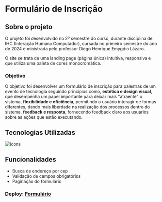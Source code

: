 # Formulário de Inscrição

## Sobre o projeto
 O projeto foi desenvolvido no 2º semestre do curso, durante disciplina de IHC (Interação Humana Computador), cursada no primeiro semestre do ano de 2024 e ministrada pelo professor Diego Henrique Emygdio Lázaro.
 
 O site se trata de uma landing page (página única) intuitiva, responsiva e que utiliza uma paleta de cores monocromática.

### Objetivo
 O objetivo foi desenvolver um formulário de inscrição para palestras de um evento de tecnologia seguindo princípios como, **estética e design visual**, que desempenha um papel importante para deixar mais "atraente" o sistema, **flexibilidade e eficiência**, permitindo o usuário interagir de formas diferentes, dando mais liberdade na realização dos processos dentro do sistema, **feedback e resposta**, fornecendo feedback claro aos usuários sobre as ações que estão executando.

## Tecnologias Utilizadas
 <div>
    <img align="center" src="https://skillicons.dev/icons?i=html,sass,bootstrap,js,jquery" alt="icons"/>
 </div>

## Funcionalidades
 - Busca de endereço por cep
 - Validação de campos obrigatórios
 - Paginação do formulário

### Deploy: [Formulário](https://kevenshtk.github.io/Fatec/Segundo-Semestre/ihc/index.html)